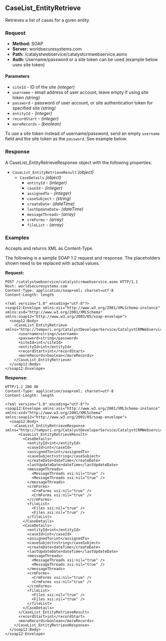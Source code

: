 ## CaseList_EntityRetrieve

Retrieves a list of cases for a given entity.

### Request

* **Method:** SOAP
* **Server:** worldsecuresystems.com
* **Path:** /catalystwebservice/catalystcrmwebservice.asmx
* **Auth:** Username/password or a site token can be used (example below uses site token)

#### Parameters

* `siteId` - ID of the site *(integer)*
* `username` - email address of user account, leave empty if using site token *(string)*
* `password` - password of user account, or site authentication token for specified site *(string)*
* `entityId` - *(integer)*
* `recordStart` - *(integer)*
* `moreRecords`  - *(boolean)*

To use a site token instead of username/password, send an empty `username` field and the site token as the `password`. See example below.

### Response

A CaseList_EntityRetrieveResponse object with the following properties:

* `CaseList_EntityRetrieveResult` *(object)*
    * `CaseDetails` *(object)*
        * `entityId` - *(integer)*
        * `caseId` -  *(integer)*
        * `assignedTo` - *(integer)*
        * `caseSubject` - *(string)*
        * `createDate`- *(dateTime)*
        * `lastUpdateDate`- *(dateTime)*
        * `messageThreads`- *(array)*
        * `crmForms` - *(array)*
        * `fileList` - *(array)*


### Examples

Accepts and returns XML as Content-Type. 

The following is a sample SOAP 1.2 request and response. The placeholders shown need to be replaced with actual values.

**Request:**
~~~
POST /catalystwebservice/catalystcrmwebservice.asmx HTTP/1.1
Host: worldsecuresystems.com
Content-Type: application/soap+xml; charset=utf-8
Content-Length: length

<?xml version="1.0" encoding="utf-8"?>
<soap12:Envelope xmlns:xsi="http://www.w3.org/2001/XMLSchema-instance" xmlns:xsd="http://www.w3.org/2001/XMLSchema" xmlns:soap12="http://www.w3.org/2003/05/soap-envelope">
  <soap12:Body>
    <CaseList_EntityRetrieve xmlns="http://tempuri.org/CatalystDeveloperService/CatalystCRMWebservice">
      <username>string</username>
      <password>string</password>
      <siteId>int</siteId>
      <entityId>int</entityId>
      <recordStart>int</recordStart>
      <moreRecords>boolean</moreRecords>
    </CaseList_EntityRetrieve>
  </soap12:Body>
</soap12:Envelope>
~~~

**Response:**
~~~
HTTP/1.1 200 OK
Content-Type: application/soap+xml; charset=utf-8
Content-Length: length

<?xml version="1.0" encoding="utf-8"?>
<soap12:Envelope xmlns:xsi="http://www.w3.org/2001/XMLSchema-instance" xmlns:xsd="http://www.w3.org/2001/XMLSchema" xmlns:soap12="http://www.w3.org/2003/05/soap-envelope">
  <soap12:Body>
    <CaseList_EntityRetrieveResponse xmlns="http://tempuri.org/CatalystDeveloperService/CatalystCRMWebservice">
      <CaseList_EntityRetrieveResult>
        <CaseDetails>
          <entityId>int</entityId>
          <caseId>int</caseId>
          <assignedTo>int</assignedTo>
          <caseSubject>string</caseSubject>
          <createDate>dateTime</createDate>
          <lastUpdateDate>dateTime</lastUpdateDate>
          <messageThreads>
            <MessageThreads xsi:nil="true" />
            <MessageThreads xsi:nil="true" />
          </messageThreads>
          <crmForms>
            <CrmForms xsi:nil="true" />
            <CrmForms xsi:nil="true" />
          </crmForms>
          <fileList>
            <Files xsi:nil="true" />
            <Files xsi:nil="true" />
          </fileList>
        </CaseDetails>
        <CaseDetails>
          <entityId>int</entityId>
          <caseId>int</caseId>
          <assignedTo>int</assignedTo>
          <caseSubject>string</caseSubject>
          <createDate>dateTime</createDate>
          <lastUpdateDate>dateTime</lastUpdateDate>
          <messageThreads>
            <MessageThreads xsi:nil="true" />
            <MessageThreads xsi:nil="true" />
          </messageThreads>
          <crmForms>
            <CrmForms xsi:nil="true" />
            <CrmForms xsi:nil="true" />
          </crmForms>
          <fileList>
            <Files xsi:nil="true" />
            <Files xsi:nil="true" />
          </fileList>
        </CaseDetails>
      </CaseList_EntityRetrieveResult>
      <recordStart>int</recordStart>
      <moreRecords>boolean</moreRecords>
    </CaseList_EntityRetrieveResponse>
  </soap12:Body>
</soap12:Envelope>
~~~
